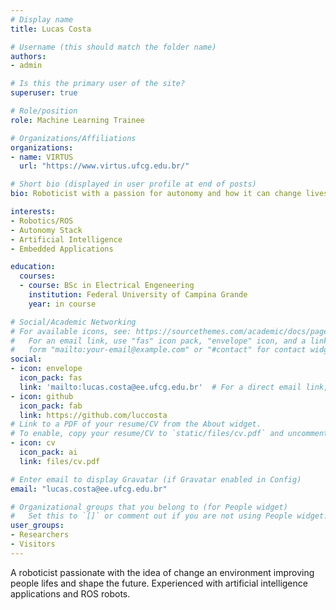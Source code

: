 ```yaml
---
# Display name
title: Lucas Costa

# Username (this should match the folder name)
authors:
- admin

# Is this the primary user of the site?
superuser: true

# Role/position
role: Machine Learning Trainee

# Organizations/Affiliations
organizations:
- name: VIRTUS
  url: "https://www.virtus.ufcg.edu.br/"

# Short bio (displayed in user profile at end of posts)
bio: Roboticist with a passion for autonomy and how it can change lives.

interests:
- Robotics/ROS
- Autonomy Stack
- Artificial Intelligence
- Embedded Applications

education:
  courses:
  - course: BSc in Electrical Engeneering
    institution: Federal University of Campina Grande
    year: in course

# Social/Academic Networking
# For available icons, see: https://sourcethemes.com/academic/docs/page-builder/#icons
#   For an email link, use "fas" icon pack, "envelope" icon, and a link in the
#   form "mailto:your-email@example.com" or "#contact" for contact widget.
social:
- icon: envelope
  icon_pack: fas
  link: 'mailto:lucas.costa@ee.ufcg.edu.br'  # For a direct email link, use "mailto:test@example.org".
- icon: github
  icon_pack: fab
  link: https://github.com/luccosta
# Link to a PDF of your resume/CV from the About widget.
# To enable, copy your resume/CV to `static/files/cv.pdf` and uncomment the lines below.
- icon: cv
  icon_pack: ai
  link: files/cv.pdf

# Enter email to display Gravatar (if Gravatar enabled in Config)
email: "lucas.costa@ee.ufcg.edu.br"

# Organizational groups that you belong to (for People widget)
#   Set this to `[]` or comment out if you are not using People widget.
user_groups:
- Researchers
- Visitors
---
```


A roboticist passionate with the idea of change an environment improving people lifes and shape the future. Experienced with artificial intelligence applications and ROS robots.

